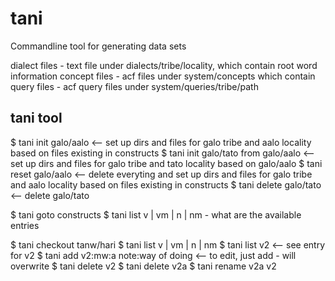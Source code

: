# tani
Commandline tool for generating data sets

dialect files - text file under dialects/tribe/locality, which contain root word information
concept files - acf files under system/concepts which contain 
query files - acf query files under system/queries/tribe/path

## tani tool
$ tani init galo/aalo <-- set up dirs and files for galo tribe and aalo locality based on files existing in constructs
$ tani init galo/tato from galo/aalo <-- set up dirs and files for galo tribe and tato locality based on galo/aalo
$ tani reset galo/aalo <-- delete everyting and set up dirs and files for galo tribe and aalo locality based on files existing in constructs
$ tani delete galo/tato <-- delete galo/tato

$ tani goto constructs
$ tani list v | vm | n | nm - what are the available entries

$ tani checkout tanw/hari
$ tani list v | vm | n | nm
$ tani list v2 <-- see entry for v2
$ tani add v2:mw:a note:way of doing <-- to edit, just add - will overwrite
$ tani delete v2
$ tani delete v2a
$ tani rename v2a v2

